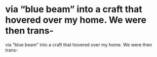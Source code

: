 # via “blue beam” into a craft that hovered over my home. We were then   trans-

via “blue beam” into a craft that hovered over my home. We were then   trans-